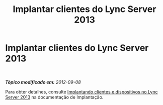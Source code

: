 ﻿---
title: Implantar clientes do Lync Server 2013
TOCTitle: Implantar clientes do Lync Server 2013
ms:assetid: c80a245e-df41-4d61-bd54-bf87b1757819
ms:mtpsurl: https://technet.microsoft.com/pt-br/library/JJ205255(v=OCS.15)
ms:contentKeyID: 49308089
ms.date: 05/19/2016
mtps_version: v=OCS.15
ms.translationtype: HT
---

# Implantar clientes do Lync Server 2013

 

_**Tópico modificado em:** 2012-09-08_

Para obter detalhes, consulte [Implantando clientes e dispositivos no Lync Server 2013](lync-server-2013-deploying-clients-and-devices.md) na documentação de Implantação.

